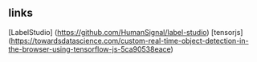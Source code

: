 ## links
[LabelStudio] (https://github.com/HumanSignal/label-studio)
[tensorjs] (https://towardsdatascience.com/custom-real-time-object-detection-in-the-browser-using-tensorflow-js-5ca90538eace)